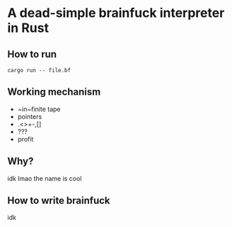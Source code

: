 
# A dead-simple brainfuck interpreter in Rust

## How to run

```cargo run -- file.bf```

## Working mechanism
- ~in~finite tape
- pointers
- .<>+-,[]
- ???
- profit

## Why?
idk lmao the name is cool

## How to write brainfuck
idk
